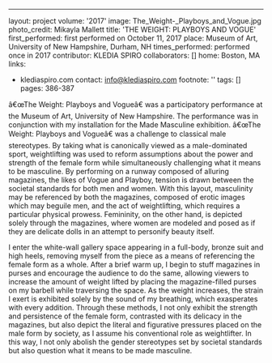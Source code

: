 ---
layout: project
volume: '2017'
image: The_Weight-_Playboys_and_Vogue.jpg
photo_credit: Mikayla Mallett
title: 'THE WEIGHT: PLAYBOYS AND VOGUE'
first_performed: first performed on October 11, 2017
place: Museum of Art, University of New Hampshire, Durham, NH
times_performed: performed once in 2017
contributor: KLEDIA SPIRO
collaborators: []
home: Boston, MA
links:
- klediaspiro.com
contact: info@klediaspiro.com
footnote: ''
tags: []
pages: 386-387



â€œThe Weight: Playboys and Vogueâ€ was a participatory performance at the Museum of Art, University of New Hampshire. The performance was in conjunction with my installation for the Made Masculine exhibition. â€œThe Weight: Playboys and Vogueâ€ was a challenge to classical male stereotypes. By taking what is canonically viewed as a male-dominated sport, weightlifting was used to reform assumptions about the power and strength of the female form while simultaneously challenging what it means to be masculine. By performing on a runway composed of alluring magazines, the likes of Vogue and Playboy, tension is drawn between the societal standards for both men and women. With this layout, masculinity may be referenced by both the magazines, composed of erotic images which may beguile men, and the act of weightlifting, which requires a particular physical prowess. Femininity, on the other hand, is depicted solely through the magazines, where women are modeled and posed as if they are delicate dolls in an attempt to personify beauty itself.

I enter the white-wall gallery space appearing in a full-body, bronze suit and high heels, removing myself from the piece as a means of referencing the female form as a whole. After a brief warm up, I begin to stuff magazines in purses and encourage the audience to do the same, allowing viewers to increase the amount of weight lifted by placing the magazine-filled purses on my barbell while traversing the space. As the weight increases, the strain I exert is exhibited solely by the sound of my breathing, which exasperates with every addition. Through these methods, I not only exhibit the strength and persistence of the female form, contrasted with its delicacy in the magazines, but also depict the literal and figurative pressures placed on the male form by society, as I assume his conventional role as weightlifter. In this way, I not only abolish the gender stereotypes set by societal standards but also question what it means to be made masculine.
